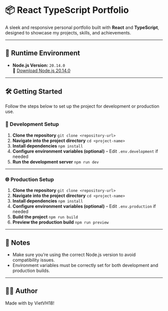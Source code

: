 # 📦 React TypeScript Portfolio

A sleek and responsive personal portfolio built with **React** and **TypeScript**, designed to showcase my projects, skills, and achievements.

---

## 🚀 Runtime Environment

- **Node.js Version:** `20.14.0`  
  🔗 [Download Node.js 20.14.0](https://nodejs.org/download/release/v20.14.0/)

---

## 🛠️ Getting Started

Follow the steps below to set up the project for development or production use.

### 🧪 Development Setup

1. **Clone the repository** `git clone <repository-url>`  
2. **Navigate into the project directory** `cd <project-name>`  
3. **Install dependencies** `npm install`  
4. **Configure environment variables (optional)** – Edit `.env.development` if needed  
5. **Run the development server** `npm run dev`


---

### 🌐 Production Setup

1. **Clone the repository** `git clone <repository-url>`  
2. **Navigate into the project directory** `cd <project-name>`  
3. **Install dependencies** `npm install`  
4. **Configure environment variables (optional)** – Edit `.env.production` if needed  
5. **Build the project** `npm run build`
6. **Preview the production build** `npm run preview`

---


## 📌 Notes

- Make sure you’re using the correct Node.js version to avoid compatibility issues.
- Environment variables must be correctly set for both development and production builds.

---

## 👨‍💻 Author

Made with by VietVH18! 
